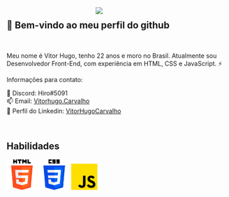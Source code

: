 <img align="right" src="https://www.grmdocumentmanagement.com/wp-content/uploads/2020/10/medical-coding-workflow.png" width="300"/>

## 👋 Bem-vindo ao meu perfil do github
<br>
<p>Meu nome é Vitor Hugo, tenho 22 anos e moro no Brasil. Atualmente sou Desenvolvedor Front-End, com experiência em HTML, CSS e JavaScript. ⚡</p>

<p>Informações para contato: </p>

💬 Discord: Hiro#5091 <br>
📫  Email: <a href="mailto:vitorhugo.carvalho2@yahoo.com.br">Vitorhugo.Carvalho</a><br>
👥 Perfil do Linkedin: <a href="https://www.linkedin.com/in/vitorcarvalhoweb/">VitorHugoCarvalho</a><br>

<br>
<h2>Habilidades</h2>
<div display="inline">
<img src="./icons/html-5.png" width="70px"/>
<img src="./icons/css-3.png" width="70px"/>
<img src="./icons/js.png" width="60px"/>
</div>

